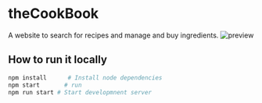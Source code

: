 # theCookBook

A website to search for recipes and manage and buy ingredients.
![preview](/doc/screenshot.png)

## How to run it locally

```bash
npm install      # Install node dependencies
npm start       # run
npm run start # Start developmnent server
```
